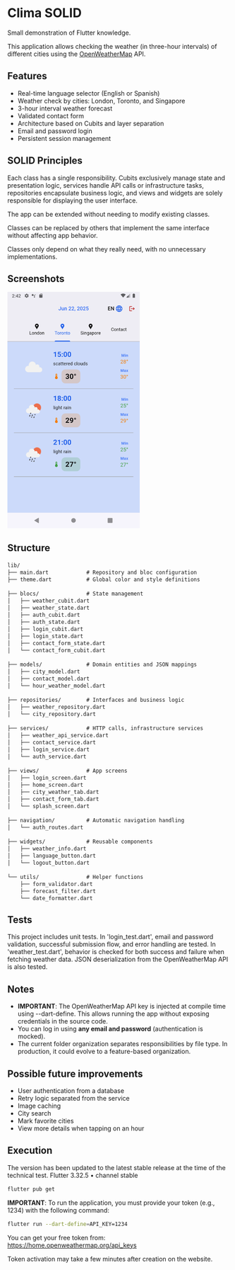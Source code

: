 # Clima SOLID

Small demonstration of Flutter knowledge.

This application allows checking the weather (in three-hour intervals) of different cities using the [OpenWeatherMap](https://openweathermap.org/) API.

## Features

- Real-time language selector (English or Spanish)
- Weather check by cities: London, Toronto, and Singapore
- 3-hour interval weather forecast
- Validated contact form
- Architecture based on Cubits and layer separation
- Email and password login
- Persistent session management

## SOLID Principles

Each class has a single responsibility. Cubits exclusively manage state and presentation logic, services handle API calls or infrastructure tasks, repositories encapsulate business logic, and views and widgets are solely responsible for displaying the user interface.

The app can be extended without needing to modify existing classes.

Classes can be replaced by others that implement the same interface without affecting app behavior.

Classes only depend on what they really need, with no unnecessary implementations.

## Screenshots
 <img src="assets/screenshots/home.png" width="300" alt="Home">

## Structure
```text
lib/
├── main.dart            # Repository and bloc configuration
├── theme.dart           # Global color and style definitions

├── blocs/               # State management
│   ├── weather_cubit.dart
│   ├── weather_state.dart
│   ├── auth_cubit.dart
│   ├── auth_state.dart
│   ├── login_cubit.dart
│   ├── login_state.dart
│   ├── contact_form_state.dart
│   └── contact_form_cubit.dart

├── models/              # Domain entities and JSON mappings
│   ├── city_model.dart
│   ├── contact_model.dart
│   └── hour_weather_model.dart

├── repositories/        # Interfaces and business logic
│   ├── weather_repository.dart
│   └── city_repository.dart

├── services/            # HTTP calls, infrastructure services
│   ├── weather_api_service.dart
│   ├── contact_service.dart
│   ├── login_service.dart
│   └── auth_service.dart

├── views/               # App screens
│   ├── login_screen.dart
│   ├── home_screen.dart
│   ├── city_weather_tab.dart
│   ├── contact_form_tab.dart
│   └── splash_screen.dart

├── navigation/          # Automatic navigation handling
│   └── auth_routes.dart

├── widgets/             # Reusable components
│   ├── weather_info.dart
│   ├── language_button.dart
│   └── logout_button.dart

└── utils/               # Helper functions
    ├── form_validator.dart
    ├── forecast_filter.dart 
    └── date_formatter.dart 
```

## Tests

This project includes unit tests.
In 'login_test.dart', email and password validation, successful submission flow, and error handling are tested.
In 'weather_test.dart', behavior is checked for both success and failure when fetching weather data. JSON deserialization from the OpenWeatherMap API is also tested.

## Notes

- **IMPORTANT**: The OpenWeatherMap API key is injected at compile time using --dart-define. This allows running the app without exposing credentials in the source code.
- You can log in using **any email and password** (authentication is mocked).
- The current folder organization separates responsibilities by file type. In production, it could evolve to a feature-based organization.

## Possible future improvements

- User authentication from a database
- Retry logic separated from the service
- Image caching
- City search
- Mark favorite cities
- View more details when tapping on an hour

## Execution
The version has been updated to the latest stable release at the time of the technical test.
Flutter 3.32.5 • channel stable
```bash
flutter pub get
```

**IMPORTANT**: To run the application, you must provide your token (e.g., 1234) with the following command:
```bash
flutter run --dart-define=API_KEY=1234
```
You can get your free token from: https://home.openweathermap.org/api_keys

Token activation may take a few minutes after creation on the website.



